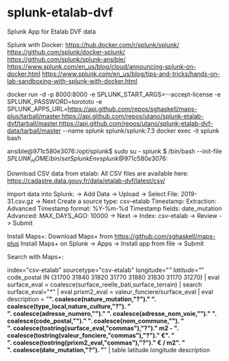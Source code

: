 # splunk-etalab-dvf
Splunk App for Etalab DVF data

Splunk with Docker:
https://hub.docker.com/r/splunk/splunk/
https://github.com/splunk/docker-splunk/
https://github.com/splunk/splunk-ansible/
https://www.splunk.com/en_us/blog/cloud/announcing-splunk-on-docker.html
https://www.splunk.com/en_us/blog/tips-and-tricks/hands-on-lab-sandboxing-with-splunk-with-docker.html


docker run -d -p 8000:8000 -e SPLUNK_START_ARGS=--accept-license -e SPLUNK_PASSWORD=torototo -e SPLUNK_APPS_URL=https://api.github.com/repos/sghaskell/maps-plus/tarball/master,https://api.github.com/repos/utano/splunk-etalab-dvf/tarball/master,https://api.github.com/repos/utano/splunk-etalab-dvf-data/tarball/master --name splunk splunk/splunk:7.3
docker exec -it splunk bash

ansible@971c580e3076:/opt/splunk$ sudo su - splunk
$ /bin/bash --init-file ${SPLUNK_HOME}/bin/setSplunkEnv
splunk@971c580e3076:~$ 


Download CSV data from etalab:
All CSV files are available here: https://cadastre.data.gouv.fr/data/etalab-dvf/latest/csv/

Import data into Splunk:
-> Add Data
-> Upload
-> Select File: 2019-31.csv.gz
-> Next
Create a source type: csv-etalab
	Timestamp:
		Extraction: Advanced
		Timestamp format: %Y-%m-%d
		Timestamp fields: date_mutation
	Advanced:
		MAX_DAYS_AGO: 10000
-> Next
-> Index: csv-etalab
-> Review
-> Submit

Install Maps+:
Download Maps+ from https://github.com/sghaskell/maps-plus
Install Maps+ on Splunk
-> Apps
-> Install app from file
-> Submit


Search with Maps+:

index="csv-etalab" sourcetype="csv-etalab" longitude="*" latitude="*" code_postal IN (31700 31840 31820 31770 31880 31830 31170 31270)
| eval surface_eval = coalesce(surface_reelle_bati,surface_terrain) 
| search surface_eval="*"
| eval prixm2_eval = valeur_fonciere/surface_eval
| eval description = "<b>".
coalesce(nature_mutation,"?")." ".
coalesce(type_local,nature_culture,"?").
"<br/>".
coalesce(adresse_numero,"")." ".
coalesce(adresse_nom_voie,"")." ".
coalesce(code_postal,"")." ".
coalesce(nom_commune,"").
"<br/>".
coalesce(tostring(surface_eval,"commas"),"?")." m2 - ".
coalesce(tostring(valeur_fonciere,"commas"),"?")." €".
"<br/>".
coalesce(tostring(prixm2_eval,"commas"),"?")." € / m2".
"<br/>".
coalesce(date_mutation,"?").
"</b>"
| table latitude longitude description
